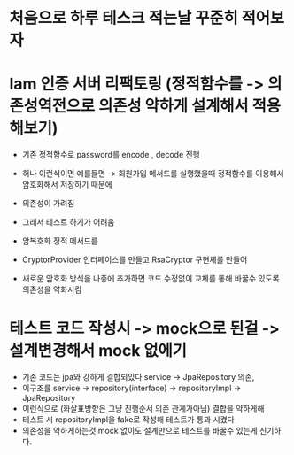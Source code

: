 # 처음으로 하루 테스크 적는날 꾸준히 적어보자



# Iam 인증 서버 리팩토링 (정적함수를 -> 의존성역전으로 의존성 약하게 설계해서 적용해보기)

 - 기존 정적함수로 password를 encode , decode 진행
 - 허나 이런식이면 예를들면 -> 회원가입 메서드를 실행했을때 정적함수를 이용해서 암호화해서 저장하기 때문에
 - 의존성이 가려짐
 - 그래서 테스트 하기가 어려움

 - 암복호화 정적 메서드를
 - CryptorProvider 인터페이스를 만들고 RsaCryptor 구현체를 만들어
 - 새로운 암호화 방식을 나중에 추가하면 코드 수정없이 교체를 통해 바꿀수 있도록 의존성을 약화시킴


# 테스트 코드 작성시 -> mock으로 된걸 -> 설계변경해서 mock 없에기

 - 기존 코드는 jpa와 강하게 결합되있다 service -> JpaRepository 의존,
 - 이구조를 service -> repository(interface) -> repositoryImpl -> JpaRepository
 - 이런식으로 (화살표방향은 그냥 진행순서 의존 관계가아님) 결합을 약하게해
 - 테스트 시 repositoryImpl을 fake로 작성해 테스트가 통과 시켰다
 - 의존성을 약하게하는것 mock 없이도 설계만으로 테스트를 바꿀수 있는게 신기하다.




